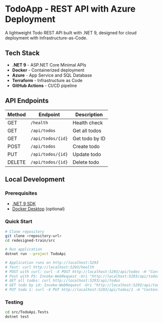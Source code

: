 # TodoApp - REST API with Azure Deployment

A lightweight Todo REST API built with .NET 9, designed for cloud deployment with Infrastructure-as-Code.

## Tech Stack

- **.NET 9** - ASP.NET Core Minimal APIs
- **Docker** - Containerized deployment
- **Azure** - App Service and SQL Database
- **Terraform** - Infrastructure as Code
- **GitHub Actions** - CI/CD pipeline

## API Endpoints

| Method | Endpoint          | Description    |
| ------ | ----------------- | -------------- |
| GET    | `/health`         | Health check   |
| GET    | `/api/todos`      | Get all todos  |
| GET    | `/api/todos/{id}` | Get todo by ID |
| POST   | `/api/todos`      | Create todo    |
| PUT    | `/api/todos/{id}` | Update todo    |
| DELETE | `/api/todos/{id}` | Delete todo    |

## Local Development

### Prerequisites

- [.NET 9 SDK](https://dotnet.microsoft.com/download/dotnet/9.0)
- [Docker Desktop](https://www.docker.com/products/docker-desktop/) (optional)

### Quick Start

```bash
# Clone repository
git clone <repository-url>
cd redesigned-train/src

# Run application
dotnet run --project TodoApi

# Application runs on http://localhost:5293
# Test: curl http://localhost:5293/health
# POST with curl: curl -X POST http://localhost:5293/api/todos -H "Content-Type: application/json" -d "{\"title\":\"My first todo\"}"
# Post with PS: Invoke-WebRequest -Uri "http://localhost:5293/api/todos" -Method POST -ContentType "application/json" -Body '{"title":"My first todo"}'
# GET all todos: curl http://localhost:5293/api/todos
# GET todo by id: Invoke-WebRequest -Uri "http://localhost:5293/api/todos/1"
# PUT todo 1: curl -X PUT http://localhost:5293/api/todos/1 -H "Content-Type: application/json" -d "{\"isCompleted\":true}"
```

### Testing

```bash
cd src/TodoApi.Tests
dotnet test
```
